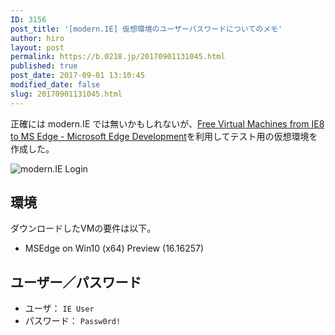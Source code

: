 ```yaml
---
ID: 3156
post_title: '[modern.IE] 仮想環境のユーザーパスワードについてのメモ'
author: hiro
layout: post
permalink: https://b.0218.jp/20170901131045.html
published: true
post_date: 2017-09-01 13:10:45
modified_date: false
slug: 20170901131045.html
---
```

正確には modern.IE では無いかもしれないが、[Free Virtual Machines from IE8 to MS Edge - Microsoft Edge Development](https://developer.microsoft.com/en-us/microsoft-edge/tools/vms/)を利用してテスト用の仮想環境を作成した。

![modern.IE Login](https://i.imgur.com/UH41tmkl.png)

## 環境

ダウンロードしたVMの要件は以下。

* MSEdge on Win10 (x64) Preview (16.16257)


## ユーザー／パスワード

* ユーザ： `IE User`
* パスワード： `Passw0rd!`